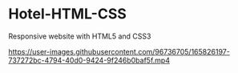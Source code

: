 # Hotel-HTML-CSS
Responsive website with HTML5 and CSS3


https://user-images.githubusercontent.com/96736705/165826197-737272bc-4794-40d0-9424-9f246b0baf5f.mp4

